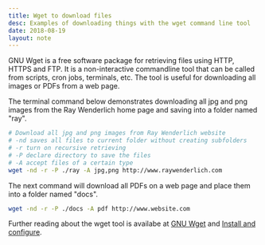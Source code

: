 ```yaml
---
title: Wget to download files
desc: Examples of downloading things with the wget command line tool
date: 2018-08-19
layout: note
---
```


GNU Wget is a free software package for retrieving files using HTTP, HTTPS and
FTP. It is a non-interactive commandline tool that can be called from scripts,
cron jobs, terminals, etc. The tool is useful for downloading all images or
PDFs from a web page.

The terminal command below demonstrates downloading all jpg and png images from
the Ray Wenderlich home page and saving into a folder named "ray".

```bash
# Download all jpg and png images from Ray Wenderlich website
# -nd saves all files to current folder without creating subfolders
# -r turn on recursive retrieving
# -P declare directory to save the files
# -A accept files of a certain type
wget -nd -r -P ./ray -A jpg,png http://www.raywenderlich.com
```

The next command will download all PDFs on a web page and place them into a
folder named "docs".

```bash
wget -nd -r -P ./docs -A pdf http://www.website.com
```

Further reading about the wget tool is availabe at [GNU Wget](https://www.gnu.org/software/wget/) and [Install and configure](http://coolestguidesontheplanet.com/install-and-configure-wget-on-os-x/).